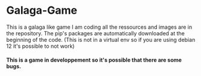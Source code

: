 # Galaga-Game
This is a galaga like game I am coding all the ressources and images are in the repository. The pip's packages are automatically downloaded at the beginning of the code. (This is not in a virtual env so if you are using debian 12 it's possible to not work)
#### This is a game in developpement so it's possible that there are some bugs.

